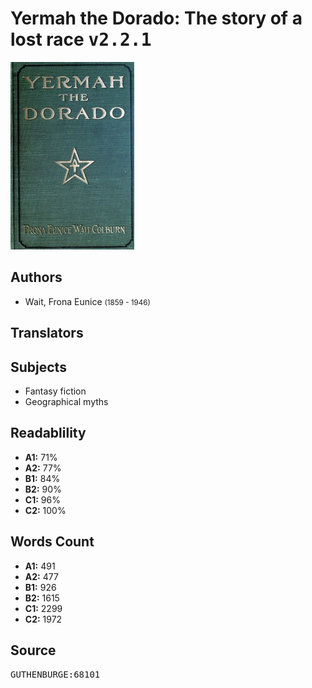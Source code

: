 # Yermah the Dorado: The story of a lost race <kbd>v2.2.1</kbd>

![](./cover.medium.jpg "")

## Authors


 - Wait, Frona Eunice <small>(1859 - 1946)</small>

## Translators



## Subjects


 - Fantasy fiction
 - Geographical myths

## Readablility


 - **A1:** 71%
 - **A2:** 77%
 - **B1:** 84%
 - **B2:** 90%
 - **C1:** 96%
 - **C2:** 100%

## Words Count


 - **A1:** 491
 - **A2:** 477
 - **B1:** 926
 - **B2:** 1615
 - **C1:** 2299
 - **C2:** 1972

## Source


<kbd>GUTHENBURGE:68101</kbd>
